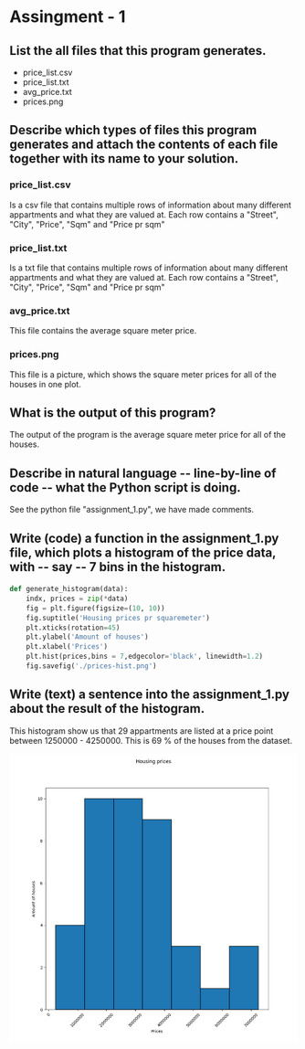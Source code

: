 # Assingment - 1

## List the all files that this program generates.
   - price_list.csv
   - price_list.txt
   - avg_price.txt
   - prices.png

## Describe which types of files this program generates and attach the contents of each file together with its name to your solution.
   
### price_list.csv

Is a csv file that contains multiple rows of information about many different appartments and what they are valued at. Each row contains a "Street", "City", "Price", "Sqm" and "Price pr sqm"

### price_list.txt

Is a txt file that contains multiple rows of information about many different appartments and what they are valued at. Each row contains a "Street", "City", "Price", "Sqm" and "Price pr sqm"

### avg_price.txt

This file contains the average square meter price.

### prices.png

This file is a picture, which shows the square meter prices for all of the houses in one plot.


## What is the output of this program?
   The output of the program is the average square meter price for all of the houses.

## Describe in natural language -- line-by-line of code -- what the Python script is doing.

See the python file "assignment_1.py", we have made comments.

## Write (code) a function in the assignment_1.py file, which plots a histogram of the price data, with -- say -- 7 bins in the histogram.

```python
def generate_histogram(data):
    indx, prices = zip(*data)
    fig = plt.figure(figsize=(10, 10))
    fig.suptitle('Housing prices pr squaremeter')
    plt.xticks(rotation=45)
    plt.ylabel('Amount of houses')
    plt.xlabel('Prices')
    plt.hist(prices,bins = 7,edgecolor='black', linewidth=1.2)
    fig.savefig('./prices-hist.png')
```

## Write (text) a sentence into the assignment_1.py about the result of the histogram.

This histogram show us that 29 appartments are listed at a price point between 1250000 - 4250000. This is 69 % of the houses from the dataset.

![](prices-hist.png?raw=true)